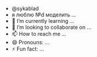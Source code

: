 - @sykablad
- я люблю №d моделить ...
- 🌱 I’m currently learning ...
- 💞️ I’m looking to collaborate on ...
- 📫 How to reach me ...
- 😄 Pronouns: ...
- ⚡ Fun fact: ...

<!---
sykablad/sykablad is a ✨ special ✨ repository because its `README.md` (this file) appears on your GitHub profile.
You can click the Preview link to take a look at your changes.
--->

